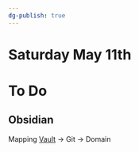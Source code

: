 ```yaml
---
dg-publish: true
---
```

# Saturday May 11th 


# To Do
## Obsidian
Mapping [Vault](./Vault.md) -> Git -> Domain





